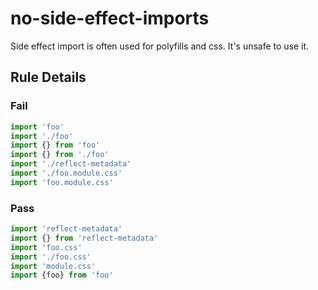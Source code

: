 <!-- prettier-ignore-start -->
# no-side-effect-imports

Side effect import is often used for polyfills and css. It's unsafe to use it.

## Rule Details

### Fail

```ts
import 'foo'
import './foo'
import {} from 'foo'
import {} from './foo'
import './reflect-metadata'
import './foo.module.css'
import 'foo.module.css'
```

### Pass

```ts
import 'reflect-metadata'
import {} from 'reflect-metadata'
import 'foo.css'
import './foo.css'
import 'module.css'
import {foo} from 'foo'
```
<!-- prettier-ignore-end -->
